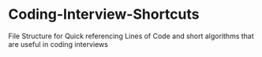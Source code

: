 # Coding-Interview-Shortcuts
File Structure for Quick referencing Lines of Code and short algorithms that are useful in coding interviews
